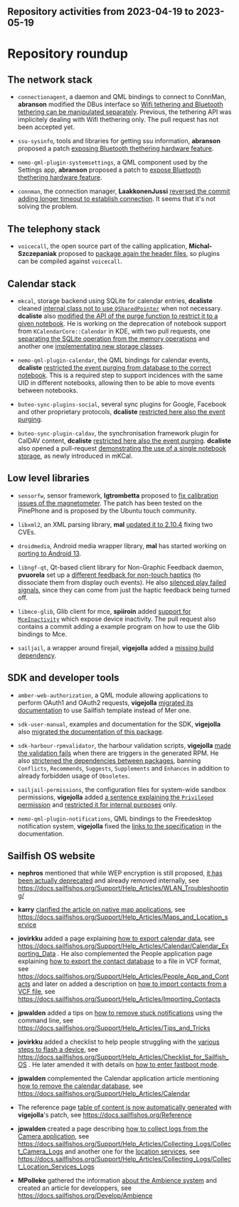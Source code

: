 Repository activities from 2023-04-19 to 2023-05-19
---------------------------------------------------

# Repository roundup


## The network stack

* `connectionagent`, a daemon and QML bindings to connect to ConnMan, **abranson** modified the DBus interface so [Wifi tethering and Bluetooth tethering can be manipulated separately](https://github.com/sailfishos/connectionagent/pull/3). Previous, the tethering API was implicitely dealing with Wifi thethering only. The pull request has not been accepted yet.

* `ssu-sysinfo`, tools and libraries for getting ssu information, **abranson** proposed a patch [exposing Bluetooth thethering hardware feature](https://github.com/sailfishos/ssu-sysinfo/pull/3).

* `nemo-qml-plugin-systemsettings`, a QML component used by the Settings app, **abranson** proposed a patch to [expose Bluetooth thethering hardware feature](https://github.com/sailfishos/nemo-qml-plugin-systemsettings/pull/35).

* `connman`, the connection manager, **LaakkonenJussi** [reversed the commit adding longer timeout to establish connection](https://github.com/sailfishos/connman/pull/42). It seems that it's not solving the problem.

## The telephony stack

* `voicecall`, the open source part of the calling application, **Michal-Szczepaniak** proposed to [package again the header files](https://github.com/sailfishos/voicecall/pull/11), so plugins can be compiled against `voicecall`.

## Calendar stack

* `mkcal`, storage backend using SQLite for calendar entries, **dcaliste** cleaned [internal class not to use `QSharedPointer`](https://github.com/sailfishos/mkcal/pull/56) when not necessary. **dcaliste** also [modified the API of the purge function to restrict it to a given notebook](https://github.com/sailfishos/mkcal/pull/59). He is working on the deprecation of notebook support from `KCalendarCore::Calendar` in KDE, with two pull requests, one [separating the SQLite operation from the memory operations](https://github.com/sailfishos/mkcal/pull/60) and another one [implementating new storage classes](https://github.com/sailfishos/mkcal/pull/61).

* `nemo-qml-plugin-calendar`, the QML bindings for calendar events, **dcaliste** [restricted the event purging from database to the correct notebook](https://github.com/sailfishos/nemo-qml-plugin-calendar/pull/51). This is a required step to support incidences with the same UID in different notebooks, allowing then to be able to move events between notebooks.

* `buteo-sync-plugins-social`, several sync plugins for Google, Facebook and other proprietary protocols, **dcaliste** [restricted here also the event purging](https://github.com/sailfishos/buteo-sync-plugins-social/pull/9).

* `buteo-sync-plugin-caldav`, the synchronisation framework plugin for CalDAV content, **dcaliste**  [restricted here also the event purging](https://github.com/sailfishos/buteo-sync-plugin-caldav/pull/21). **dcaliste** also opened a pull-request [demonstrating the use of a single notebook storage](https://github.com/sailfishos/buteo-sync-plugin-caldav/pull/22), as newly introduced in mKCal.

## Low level libraries

* `sensorfw`, sensor framework, **lgtrombetta** proposed to [fix calibration issues of the magnetometer](https://github.com/sailfishos/sensorfw/pull/8). The patch has been tested on the PinePhone and is proposed by the Ubuntu touch community.

* `libxml2`, an XML parsing library, **mal** [updated it to 2.10.4](https://github.com/sailfishos/libxml2/pull/3) fixing two CVEs.

* `droidmedia`, Android media wrapper library, **mal** has started working on [porting to Android 13](https://github.com/sailfishos/droidmedia/tree/android13).

* `libngf-qt`, Qt-based client library for Non-Graphic Feedback daemon, **pvuorela** set up a [different feedback for non-touch haptics](https://github.com/sailfishos/libngf-qt/pull/7) (to dissociate them from display ouch events). He also [silenced play failed signals](https://github.com/sailfishos/libngf-qt/pull/8), since they can come from just the haptic feedback being turned off.

* `libmce-glib`, Glib client for mce, **spiiroin** added [support for `MceInactivity`](https://github.com/sailfishos/libmce-glib/pull/1) which expose device inactivity. The pull request also contains a commit adding a example program on how to use the Glib bindings to Mce.

* `sailjail`, a wrapper around firejail, **vigejolla** added a [missing build dependency](https://github.com/sailfishos/sailjail/pull/77).

## SDK and developer tools

* `amber-web-authorization`, a QML module allowing applications to perform OAuth1 and OAuth2 requests, **vigejolla** [migrated its documentation](https://github.com/sailfishos/amber-web-authorization/pull/8) to use Sailfish template instead of Mer one.

* `sdk-user-manual`, examples and documentation for the SDK, **vigejolla** also [migrated the documentation of this package](https://github.com/sailfishos/sdk-user-manual/pull/13).

* `sdk-harbour-rpmvalidator`, the harbour validation scripts, **vigejolla** [made the validation fails](https://github.com/sailfishos/sdk-harbour-rpmvalidator/pull/174) when there are triggers in the generated RPM. He also [strictened the dependencies between packages](https://github.com/sailfishos/sdk-harbour-rpmvalidator/pull/175), banning `Conflicts`, `Recommends`, `Suggests`, `Supplements` and `Enhances` in addition to already forbidden usage of `Obsoletes`.

* `sailjail-permissions`, the configuration files for system-wide sandbox permissions, **vigejolla** added [a sentence explaining the `Privileged` permission](https://github.com/sailfishos/sailjail-permissions/pull/139) and [restricted it for internal purposes](https://github.com/sailfishos/sailjail-permissions/pull/140) only.

* `nemo-qml-plugin-notifications`, QML bindings to the Freedesktop notification system, **vigejolla** fixed the [links to the specification](https://github.com/sailfishos/nemo-qml-plugin-notifications/pull/7) in the documentation.

## Sailfish OS website

* **nephros** mentioned that while WEP encryption is still proposed, [it has been actually deprecated](https://github.com/sailfishos/docs.sailfishos.org/pull/321) and already removed internally, see https://docs.sailfishos.org/Support/Help_Articles/WLAN_Troubleshooting/

* **karry** [clarified the article on native map applications](https://github.com/sailfishos/docs.sailfishos.org/pull/322), see https://docs.sailfishos.org/Support/Help_Articles/Maps_and_Location_service

* **jovirkku** added a page explaining [how to export calendar data](https://github.com/sailfishos/docs.sailfishos.org/pull/323), see https://docs.sailfishos.org/Support/Help_Articles/Calendar/Calendar_Exporting_Data . He also complemented the People application page explaining [how to export the contact database](https://github.com/sailfishos/docs.sailfishos.org/pull/334) to a file in VCF format, see https://docs.sailfishos.org/Support/Help_Articles/People_App_and_Contacts and later on added a description on [how to import contacts from a VCF file](https://github.com/sailfishos/docs.sailfishos.org/pull/335), see https://docs.sailfishos.org/Support/Help_Articles/Importing_Contacts

* **jpwalden** added a tips on [how to remove stuck notifications](https://github.com/sailfishos/docs.sailfishos.org/pull/324) using the command line, see https://docs.sailfishos.org/Support/Help_Articles/Tips_and_Tricks

* **jovirkku** added a checklist to help people struggling with the [various steps to flash a device](https://github.com/sailfishos/docs.sailfishos.org/pull/325), see https://docs.sailfishos.org/Support/Help_Articles/Checklist_for_Sailfish_OS . He later amended it with details on [how to enter fastboot mode](https://github.com/sailfishos/docs.sailfishos.org/pull/327).

* **jpwalden** complemented the Calendar application article mentioning [how to remove the calendar database](https://github.com/sailfishos/docs.sailfishos.org/pull/329), see https://docs.sailfishos.org/Support/Help_Articles/Calendar

* The reference page [table of content is now automatically generated](https://github.com/sailfishos/docs.sailfishos.org/pull/330) with **vigejolla**'s patch, see https://docs.sailfishos.org/Reference

* **jpwalden** created a page describing [how to collect logs from the Camera application](https://github.com/sailfishos/docs.sailfishos.org/pull/332), see https://docs.sailfishos.org/Support/Help_Articles/Collecting_Logs/Collect_Camera_Logs and another one for the [location services](https://github.com/sailfishos/docs.sailfishos.org/pull/337), see https://docs.sailfishos.org/Support/Help_Articles/Collecting_Logs/Collect_Location_Services_Logs

* **MPolleke** gathered the information [about the Ambience system](https://github.com/sailfishos/docs.sailfishos.org/pull/333) and created an article for developpers, see https://docs.sailfishos.org/Develop/Ambience

